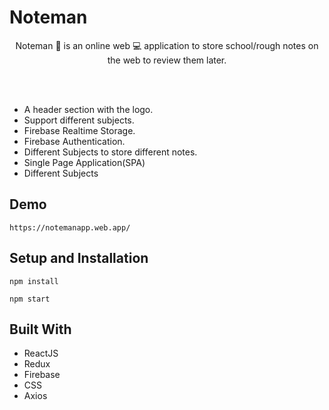 # Noteman

<div align="center">
  
Noteman 📓 is an online web 💻 application to store school/rough notes on the web to review them later.

</div>
  
<br/>
<br/>
 
- A header section with the logo.
- Support different subjects.
- Firebase Realtime Storage.
- Firebase Authentication.
- Different Subjects to store different notes.
- Single Page Application(SPA)
- Different Subjects


## Demo

```
https://notemanapp.web.app/
```

## Setup and Installation

```
npm install
```   

```
npm start
```   

## Built With

- ReactJS
- Redux
- Firebase
- CSS
- Axios
